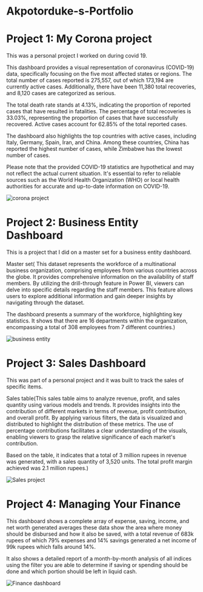 # Akpotorduke-s-Portfolio

# Project 1: My Corona project

This was a personal project I worked on during covid 19.

This dashboard provides a visual representation of coronavirus (COVID-19) data, specifically focusing on the five most affected states or regions. The total number of cases reported is 275,557, out of which 173,194 are currently active cases. Additionally, there have been 11,380 total recoveries, and 8,120 cases are categorized as serious.

The total death rate stands at 4.13%, indicating the proportion of reported cases that have resulted in fatalities. The percentage of total recoveries is 33.03%, representing the proportion of cases that have successfully recovered. Active cases account for 62.85% of the total reported cases.

The dashboard also highlights the top countries with active cases, including Italy, Germany, Spain, Iran, and China. Among these countries, China has reported the highest number of cases, while Zimbabwe has the lowest number of cases.

Please note that the provided COVID-19 statistics are hypothetical and may not reflect the actual current situation. It's essential to refer to reliable sources such as the World Health Organization (WHO) or local health authorities for accurate and up-to-date information on COVID-19.




![corona project](https://github.com/Akpotorduke/Akpotorduke-s-Portfolio/assets/139318702/1e926493-d9a2-4a86-8478-31a8a85a2bed)




# Project 2: Business Entity Dashboard

This is a project that I did on a master set for a business entity dashboard.


Master set(  This dataset represents the workforce of a multinational business organization, comprising employees from various countries across the globe. It provides comprehensive information on the availability of staff members.
By utilizing the drill-through feature in Power BI, viewers can delve into specific details regarding the staff members. This feature allows users to explore additional information and gain deeper insights by navigating through the dataset.

The dashboard presents a summary of the workforce, highlighting key statistics. It shows that there are 16 departments within the organization, encompassing a total of 308 employees from 7 different countries.)




![business entity](https://github.com/Akpotorduke/Akpotorduke-s-Portfolio/assets/139318702/0f8403bd-4d52-4fc6-8d70-c3e02f9c7e46)




# Project 3: Sales Dashboard

This was part of a personal project and it was built to track the sales of specific items.

Sales table(This sales table aims to analyze revenue, profit, and sales quantity using various models and trends. It provides insights into the contribution of different markets in terms of revenue, profit contribution, and overall profit.
By applying various filters, the data is visualized and distributed to highlight the distribution of these metrics. The use of percentage contributions facilitates a clear understanding of the visuals, enabling viewers to grasp the relative significance of each market's contribution.

Based on the table, it indicates that a total of 3 million rupees in revenue was generated, with a sales quantity of 3,520 units. The total profit margin achieved was 2.1 million rupees.)




![Sales project](https://github.com/Akpotorduke/Akpotorduke-s-Portfolio/assets/139318702/f6279038-3fe3-4396-b408-52ef53118e50)



# Project 4: Managing Your Finance

This dashboard shows a complete array of expense, saving, income, and net worth generated averages these data show the area where money should be disbursed and how it also be saved, with a total revenue of 683k rupees of which 79% expenses and 14% savings generated a net income of 99k rupees which falls around 14%.

It also shows a detailed report of a month-by-month analysis of all indices using the filter you are able to determine if saving or spending should be done and which portion should be left in liquid cash.




![Finance dashboard](https://github.com/Akpotorduke/Akpotorduke-s-Portfolio/assets/139318702/07ee62a5-a355-4859-8757-59c801c7282a)

